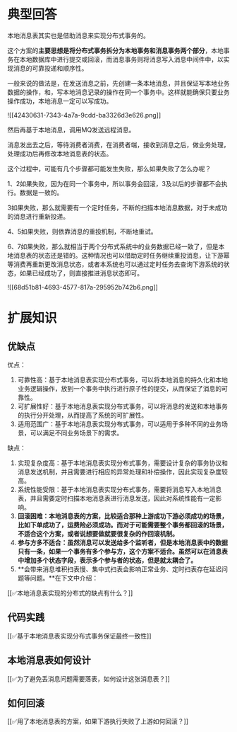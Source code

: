 # 典型回答


本地消息表其实也是借助消息来实现分布式事务的。



这个方案的**主要思想是将分布式事务拆分为本地事务和消息事务两个部分**，本地事务在本地数据库中进行提交或回滚，而消息事务则将消息写入消息中间件中，以实现消息的可靠投递和顺序性。



一般来说的做法是，在发送消息之前，先创建一条本地消息，并且保证写本地业务数据的操作，和，写本地消息记录的操作在同一个事务中。这样就能确保只要业务操作成功，本地消息一定可以写成功。



![[42430631-7343-4a7a-9cdd-ba3326d3e626.png]]



然后再基于本地消息，调用MQ发送远程消息。



消息发出去之后，等待消费者消费，在消费者端，接收到消息之后，做业务处理，处理成功后再修改本地消息表的状态。



这个过程中，可能有几个步骤都可能发生失败，那么如果失败了怎么办呢？



1、2如果失败，因为在同一个事务中，所以事务会回滚，3及以后的步骤都不会执行。数据是一致的。



3如果失败，那么就需要有一个定时任务，不断的扫描本地消息数据，对于未成功的消息进行重新投递。



4、5如果失败，则依靠消息的重投机制，不断地重试。



6、7如果失败，那么就相当于两个分布式系统中的业务数据已经一致了，但是本地消息表的状态还是错的。这种情况也可以借助定时任务继续重投消息，让下游幂等消费再重新更改消息状态，或者本系统也可以通过定时任务去查询下游系统的状态，如果已经成功了，则直接推进消息状态即可。



![[68d51b81-4693-4577-817a-295952b742b6.png]]



# 扩展知识


## 优缺点


优点：

1. 可靠性高：基于本地消息表实现分布式事务，可以将本地消息的持久化和本地业务逻辑操作，放到一个事务中执行进行原子性的提交，从而保证了消息的可靠性。
2. 可扩展性好：基于本地消息表实现分布式事务，可以将消息的发送和本地事务的执行分开处理，从而提高了系统的可扩展性。
3. 适用范围广：基于本地消息表实现分布式事务，可以适用于多种不同的业务场景，可以满足不同业务场景下的需求。

缺点：

1. 实现复杂度高：基于本地消息表实现分布式事务，需要设计复杂的事务协议和消息发送机制，并且需要进行相应的异常处理和补偿操作，因此实现复杂度较高。
2. 系统性能受限：基于本地消息表实现分布式事务，需要将消息写入本地消息表，并且需要定时扫描本地消息表进行消息发送，因此对系统性能有一定影响。
3. **回滚困难：本地消息表的方案，比较适合那种上游成功下游必须成功的场景，比如下单成功了，运费险必须成功。而对于可能需要整个事务都回滚的场景，不适合这个方案，或者说想要做就要很复杂的作回滚机制。**
4. **参与方多不适合：虽然消息可以发送给多个监听者，但是本地消息表中的数据只有一条，如果一个事务有多个参与方，这个方案不适合。虽然可以在消息表中增加多个状态字段，表示多个参与者的状态，但是就太耦合了。**
5. **会带来消息堆积扫表慢、集中式扫表会影响正常业务、定时扫表存在延迟问题等问题。**在下文中介绍：



[[✅本地消息表实现的分布式的缺点有什么？]]



## 代码实践


[[✅基于本地消息表实现分布式事务保证最终一致性]]



## 本地消息表如何设计


[[✅为了避免丢消息问题需要落表，如何设计这张消息表？]]



## 如何回滚


[[✅用了本地消息表的方案，如果下游执行失败了上游如何回滚？]]

